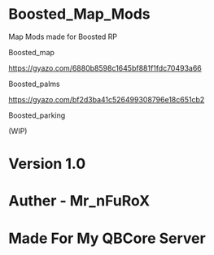# Boosted_Map_Mods
Map Mods made for Boosted RP

Boosted_map

https://gyazo.com/6880b8598c1645bf881f1fdc70493a66

Boosted_palms

https://gyazo.com/bf2d3ba41c526499308796e18c651cb2

Boosted_parking

(WIP)

# Version 1.0

# Auther - Mr_nFuRoX

# Made For My QBCore Server
